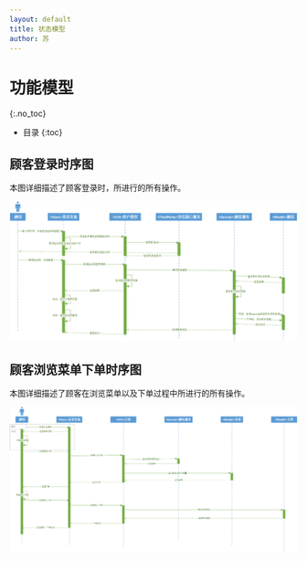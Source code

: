 ```yaml
---
layout: default
title: 状态模型
author: 苏
---
```


# 功能模型
{:.no_toc}

* 目录
{:toc}

## 顾客登录时序图

本图详细描述了顾客登录时，所进行的所有操作。

![顾客登录时序图v1](images/sys-sequence-diagram/login_v2.png)

## 顾客浏览菜单下单时序图

本图详细描述了顾客在浏览菜单以及下单过程中所进行的所有操作。

![顾客浏览菜单下单时序图v1](images/sys-sequence-diagram/order_v2.png)
